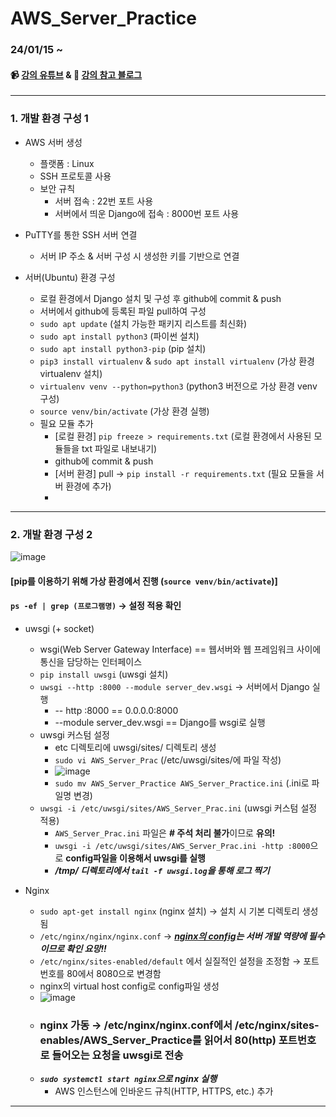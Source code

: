 # AWS_Server_Practice
 
### 24/01/15 ~ 

#### :video_camera: [강의 유튜브](https://www.youtube.com/playlist?list=PLHQvFs5CMVoQMcglHmtPz9ShY058H3veh)    &    :page_facing_up: [강의 참고 블로그](https://cholol.tistory.com/482)

---

### 1. 개발 환경 구성 1
* AWS 서버 생성
  - 플랫폼 : Linux
  - SSH 프로토콜 사용
  - 보안 규칙
    + 서버 접속 : 22번 포트 사용
    + 서버에서 띄운 Django에 접속 : 8000번 포트 사용

* PuTTY를 통한 SSH 서버 연결
  - 서버 IP 주소 & 서버 구성 시 생성한 키를 기반으로 연결

* 서버(Ubuntu) 환경 구성
  - 로컬 환경에서 Django 설치 및 구성 후 github에 commit & push
  - 서버에서 github에 등록된 파일 pull하여 구성
  - `sudo apt update` (설치 가능한 패키지 리스트를 최신화)
  - `sudo apt install python3` (파이썬 설치)
  - `sudo apt install python3-pip` (pip 설치)
  - `pip3 install virtualenv` & `sudo apt install virtualenv` (가상 환경 virtualenv 설치)
  - `virtualenv venv --python=python3` (python3 버전으로 가상 환경 venv 구성)
  - `source venv/bin/activate` (가상 환경 실행)
  - 필요 모듈 추가 
    + [로컬 환경] `pip freeze > requirements.txt` (로컬 환경에서 사용된 모듈들을 txt 파일로 내보내기)
    + github에 commit & push
    + [서버 환경] pull -> `pip install -r requirements.txt` (필요 모듈을 서버 환경에 추가)
    + 
---

### 2. 개발 환경 구성 2
![image](https://github.com/NamSangwon/AWS_Server_Practice/assets/127469500/94441b73-7c72-4e21-b219-10baa3d8bb2d)

#### [pip를 이용하기 위해 가상 환경에서 진행 (`source venv/bin/activate`)]
#### `ps -ef | grep (프로그램명)` &rightarrow; 설정 적용 확인

* uwsgi (+ socket)
  - wsgi(Web Server Gateway Interface) == 웹서버와 웹 프레임워크 사이에 통신을 담당하는 인터페이스
  - `pip install uwsgi` (uwsgi 설치)
  - `uwsgi --http :8000 --module server_dev.wsgi` -> 서버에서 Django 실행
    + -- http :8000 == 0.0.0.0:8000
    + --module server_dev.wsgi == Django를 wsgi로 실행
  - uwsgi 커스텀 설정
    + etc 디렉토리에 uwsgi/sites/ 디렉토리 생성
    + `sudo vi AWS_Server_Prac` (/etc/uwsgi/sites/에 파일 작성) 
    + ![image](https://github.com/NamSangwon/AWS_Server_Practice/assets/127469500/8f60c94d-1411-4728-a661-3d3b252a0094)
    + `sudo mv AWS_Server_Practice AWS_Server_Practice.ini` (.ini로 파일명 변경)
  - `uwsgi -i /etc/uwsgi/sites/AWS_Server_Prac.ini` (uwsgi 커스텀 설정 적용)
    + `AWS_Server_Prac.ini` 파일은 **# 주석 처리 불가**이므로 **유의!**
    + `uwsgi -i /etc/uwsgi/sites/AWS_Server_Prac.ini -http :8000`으로 **config파일을 이용해서 uwsgi를 실행**
    + ***/tmp/ 디렉토리에서 `tail -f uwsgi.log`을 통해 로그 찍기***
  
* Nginx
  - `sudo apt-get install nginx` (nginx 설치) &rightarrow; 설치 시 기본 디렉토리 생성됨
  - `/etc/nginx/nginx/nginx.conf` &rightarrow; ***[nginx의 config](https://cholol.tistory.com/485)는 서버 개발 역량에 필수이므로 확인 요망!!***
  - `/etc/nginx/sites-enabled/default` 에서 실질적인 설정을 조정함 &rightarrow; 포트 번호를 80에서 8080으로 변경함
  - nginx의 virtual host config로 config파일 생성
  - ![image](https://github.com/NamSangwon/AWS_Server_Practice/assets/127469500/eadd8972-b0ca-49b5-a3a8-dfa180fd4e74)
  - ### nginx 가동 &rightarrow; /etc/nginx/nginx.conf에서 /etc/nginx/sites-enables/AWS_Server_Practice를 읽어서 80(http) 포트번호로 들어오는 요청을 uwsgi로 전송
  - ***`sudo systemctl start nginx`으로 nginx 실행***
    + AWS 인스턴스에 인바운드 규칙(HTTP, HTTPS, etc.) 추가

---



